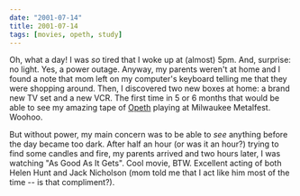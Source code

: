 ```yaml
---
date: "2001-07-14"
title: 2001-07-14
tags: [movies, opeth, study]
---
```

Oh, what a day! I was *so* tired that I woke up at (almost) 5pm.
And, surprise: no light. Yes, a power outage. Anyway, my parents
weren't at home and I found a note that mom left on my computer's
keyboard telling me that they were shopping around. Then, I
discovered two new boxes at home: a brand new TV set and a new VCR.
The first time in 5 or 6 months that would be able to see my
amazing tape of [Opeth](http://www.opeth.com) playing at Milwaukee
Metalfest. Woohoo.

But without power, my main concern was to be able to *see* anything
before the day became too dark. After half an hour (or was it an
hour?) trying to find some candles and fire, my parents arrived and
two hours later, I was watching "As Good As It Gets". Cool movie,
BTW. Excellent acting of both Helen Hunt and Jack Nicholson (mom
told me that I act like him most of the time -- is that
compliment?).

